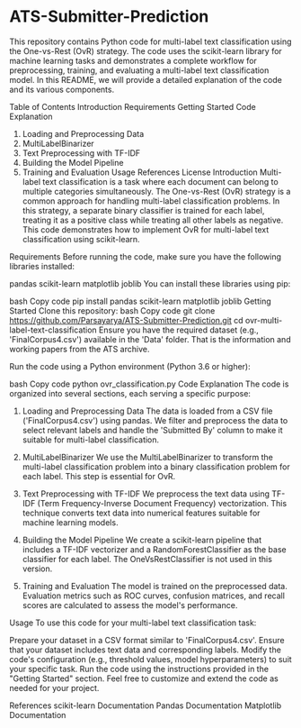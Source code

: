 # ATS-Submitter-Prediction
This repository contains Python code for multi-label text classification using the One-vs-Rest (OvR) strategy. The code uses the scikit-learn library for machine learning tasks and demonstrates a complete workflow for preprocessing, training, and evaluating a multi-label text classification model. In this README, we will provide a detailed explanation of the code and its various components.

Table of Contents
Introduction
Requirements
Getting Started
Code Explanation
1. Loading and Preprocessing Data
2. MultiLabelBinarizer
3. Text Preprocessing with TF-IDF
4. Building the Model Pipeline
5. Training and Evaluation
Usage
References
License
Introduction
Multi-label text classification is a task where each document can belong to multiple categories simultaneously. The One-vs-Rest (OvR) strategy is a common approach for handling multi-label classification problems. In this strategy, a separate binary classifier is trained for each label, treating it as a positive class while treating all other labels as negative. This code demonstrates how to implement OvR for multi-label text classification using scikit-learn.

Requirements
Before running the code, make sure you have the following libraries installed:

pandas
scikit-learn
matplotlib
joblib
You can install these libraries using pip:

bash
Copy code
pip install pandas scikit-learn matplotlib joblib
Getting Started
Clone this repository:
bash
Copy code
git clone https://github.com/Parsayarya/ATS-Submitter-Prediction.git
cd ovr-multi-label-text-classification
Ensure you have the required dataset (e.g., 'FinalCorpus4.csv') available in the 'Data' folder. That is the information and working papers from the ATS archive.

Run the code using a Python environment (Python 3.6 or higher):

bash
Copy code
python ovr_classification.py
Code Explanation
The code is organized into several sections, each serving a specific purpose:

1. Loading and Preprocessing Data
The data is loaded from a CSV file ('FinalCorpus4.csv') using pandas. We filter and preprocess the data to select relevant labels and handle the 'Submitted By' column to make it suitable for multi-label classification.

2. MultiLabelBinarizer
We use the MultiLabelBinarizer to transform the multi-label classification problem into a binary classification problem for each label. This step is essential for OvR.

3. Text Preprocessing with TF-IDF
We preprocess the text data using TF-IDF (Term Frequency-Inverse Document Frequency) vectorization. This technique converts text data into numerical features suitable for machine learning models.

4. Building the Model Pipeline
We create a scikit-learn pipeline that includes a TF-IDF vectorizer and a RandomForestClassifier as the base classifier for each label. The OneVsRestClassifier is not used in this version.

5. Training and Evaluation
The model is trained on the preprocessed data. Evaluation metrics such as ROC curves, confusion matrices, and recall scores are calculated to assess the model's performance.

Usage
To use this code for your multi-label text classification task:

Prepare your dataset in a CSV format similar to 'FinalCorpus4.csv'.
Ensure that your dataset includes text data and corresponding labels.
Modify the code's configuration (e.g., threshold values, model hyperparameters) to suit your specific task.
Run the code using the instructions provided in the "Getting Started" section.
Feel free to customize and extend the code as needed for your project.

References
scikit-learn Documentation
Pandas Documentation
Matplotlib Documentation
